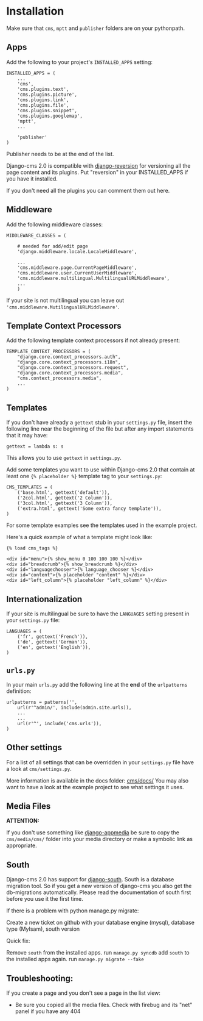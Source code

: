 Installation
============

Make sure that `cms`, `mptt` and `publisher` folders are on your pythonpath.

Apps
----

Add the following to your project's `INSTALLED_APPS` setting:

	INSTALLED_APPS = (
		...
		'cms',
		'cms.plugins.text',
		'cms.plugins.picture',
		'cms.plugins.link',
		'cms.plugins.file',
		'cms.plugins.snippet',
		'cms.plugins.googlemap',
		'mptt',
		...

		'publisher'
	)

Publisher needs to be at the end of the list.

Django-cms 2.0 is compatible with [django-reversion](http://code.google.com/p/django-reversion/) for versioning all the page content and its plugins. Put "reversion" in your INSTALLED\_APPS if you have it installed.

If you don't need all the plugins you can comment them out here.

Middleware
----------

Add the following middleware classes:

	MIDDLEWARE_CLASSES = (

        # needed for add/edit page
        'django.middleware.locale.LocaleMiddleware',

    	...
    	'cms.middleware.page.CurrentPageMiddleware',
		'cms.middleware.user.CurrentUserMiddleware',
    	'cms.middleware.multilingual.MultilingualURLMiddleware',
    	...
    	)

If your site is not multilingual you can leave out `'cms.middleware.MutilingualURLMiddleware'`.

Template Context Processors
---------------------------

Add the following template context processors if not already present:

	TEMPLATE_CONTEXT_PROCESSORS = (
		"django.core.context_processors.auth",
		"django.core.context_processors.i18n",
		"django.core.context_processors.request",
		"django.core.context_processors.media",
		"cms.context_processors.media",
		...
	)

Templates
---------

If you don't have already a `gettext` stub in your `settings.py` file, insert the following line
near the beginning of the file but after any import statements that it may have:

	gettext = lambda s: s
	
This allows you to use `gettext` in `settings.py`.

Add some templates you want to use within Django-cms 2.0 that contain at least one
`{% placeholder %}` template tag to your `settings.py`:
	
	CMS_TEMPLATES = (
		('base.html', gettext('default')),
		('2col.html', gettext('2 Column')),
		('3col.html', gettext('3 Column')),
		('extra.html', gettext('Some extra fancy template')),
	)
	
For some template examples see the templates used in the example project.

Here's a quick example of what a template might look like:

	{% load cms_tags %}
	
	<div id="menu">{% show_menu 0 100 100 100 %}</div> 
	<div id="breadcrumb">{% show_breadcrumb %}</div>
	<div id="languagechooser">{% language_chooser %}</div>
	<div id="content">{% placeholder "content" %}</div>
	<div id="left_column">{% placeholder "left_column" %}</div>

Internationalization
--------------------

If your site is multilingual be sure to have the `LANGUAGES` setting present in your `settings.py` file:

	LANGUAGES = (
		('fr', gettext('French')),
		('de', gettext('German')),
		('en', gettext('English')),
	)

`urls.py`
-------


In your main `urls.py` add the following line at the **end** of the `urlpatterns` definition:

    urlpatterns = patterns('',
        url(r'^admin/', include(admin.site.urls)),
        ...
        ...
        url(r'^', include('cms.urls')),
    )

Other settings
--------------

For a list of all settings that can be overridden in your `settings.py` file have a look at `cms/settings.py`.

More information is available in the docs folder: [cms/docs/](http://github.com/digi604/django-cms-2.0/tree/master/cms/docs)
You may also want to have a look at the example project to see what settings it uses.

Media Files
-----------

**ATTENTION:**

If you don't use something like [django-appmedia](http://code.google.com/p/django-appmedia/)
be sure to copy the `cms/media/cms/` folder into your media directory or make a symbolic
link as appropriate.

South
-----

Django-cms 2.0 has support for [django-south](http://south.aeracode.org/). South is a database migration tool.
So if you get a new version of django-cms you also get the db-migrations automatically. Please read the documentation of south
first before you use it the first time. 

If there is a problem with python manage.py migrate:

Create a new ticket on github with your database engine (mysql), database type (MyIsam), south version

Quick fix:

Remove `south` from the installed apps. 
run `manage.py syncdb`
add `south` to the installed apps again.
run `manage.py migrate --fake`


Troubleshooting:
----------------

If you create a page and you don't see a page in the list view:

- Be sure you copied all the media files. Check with firebug and its "net" panel if you have any 404
